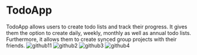 # TodoApp

TodoApp allows users to create todo lists and track their progress. It gives them the option to create daily, weekly, monthly as well as annual todo lists. Furthermore, it allows them to create synced group projects with their friends.
![github11](https://user-images.githubusercontent.com/20831683/44858751-4f193c00-ac38-11e8-8bf5-ee857c78e86c.png) ![github2](https://user-images.githubusercontent.com/20831683/44858205-1c227880-ac37-11e8-9a3a-b15b06dcb9fc.png) ![github3](https://user-images.githubusercontent.com/20831683/44858365-702d5d00-ac37-11e8-88cc-33a5c25b5729.png) ![github4](https://user-images.githubusercontent.com/20831683/44858522-d0240380-ac37-11e8-9266-b52b68034522.png)


